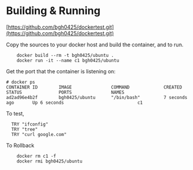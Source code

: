 # Building & Running

[https://github.com/bgh0425/dockertest.git](https://github.com/bgh0425/dockertest.git)

Copy the sources to your docker host and build the container, and to run.
```
	docker build --rm -t bgh0425/ubuntu .
	docker run -it --name c1 bgh0425/ubuntu
```
Get the port that the container is listening on:

```
# docker ps
CONTAINER ID        IMAGE               COMMAND             CREATED             STATUS              PORTS               NAMES
ad2ad96e4b2f        bgh0425/ubuntu      "/bin/bash"         7 seconds ago       Up 6 seconds                            c1
```

To test,
```
  TRY "ifconfig"
  TRY "tree"
  TRY "curl google.com"

```
To Rollback
```
    docker rm c1 -f
    docker rmi bgh0425/ubuntu
```
